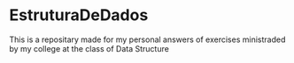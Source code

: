 # EstruturaDeDados
This is a repositary made for my personal answers of exercises ministraded by my college at the class of Data Structure
